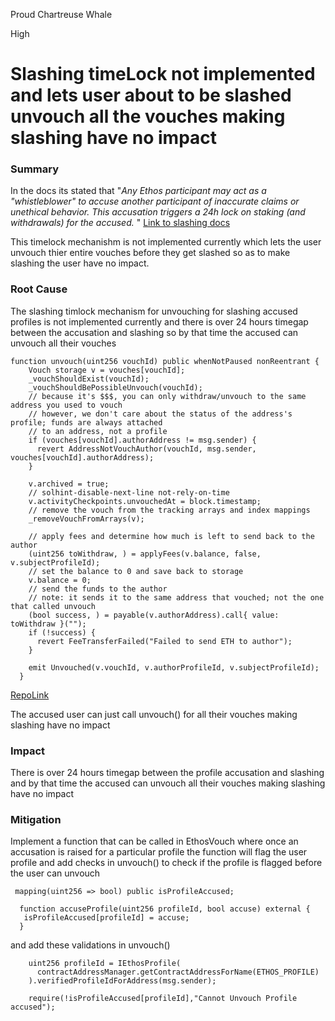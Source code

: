 Proud Chartreuse Whale

High

# Slashing timeLock not implemented and lets user about to be slashed unvouch all the vouches making slashing have no impact

### Summary

In the docs its stated that "_Any Ethos participant may act as a "whistleblower" to accuse another participant of inaccurate claims or unethical behavior. This accusation triggers a 24h lock on staking (and withdrawals) for the accused._ "
[Link to slashing docs](https://whitepaper.ethos.network/ethos-mechanisms/slash#slashing)

This timelock mechanishm is not implemented currently which lets the user unvouch thier entire vouches before they get slashed so as to make slashing the user have no impact.

### Root Cause

The slashing timlock mechanism for unvouching for slashing accused profiles is not implemented currently and there is over 24 hours timegap between the accusation and slashing so by that time the accused can unvouch all their vouches

```Solidity
function unvouch(uint256 vouchId) public whenNotPaused nonReentrant {
    Vouch storage v = vouches[vouchId];
    _vouchShouldExist(vouchId);
    _vouchShouldBePossibleUnvouch(vouchId);
    // because it's $$$, you can only withdraw/unvouch to the same address you used to vouch
    // however, we don't care about the status of the address's profile; funds are always attached
    // to an address, not a profile
    if (vouches[vouchId].authorAddress != msg.sender) {
      revert AddressNotVouchAuthor(vouchId, msg.sender, vouches[vouchId].authorAddress);
    }

    v.archived = true;
    // solhint-disable-next-line not-rely-on-time
    v.activityCheckpoints.unvouchedAt = block.timestamp;
    // remove the vouch from the tracking arrays and index mappings
    _removeVouchFromArrays(v);

    // apply fees and determine how much is left to send back to the author
    (uint256 toWithdraw, ) = applyFees(v.balance, false, v.subjectProfileId);
    // set the balance to 0 and save back to storage
    v.balance = 0;
    // send the funds to the author
    // note: it sends it to the same address that vouched; not the one that called unvouch
    (bool success, ) = payable(v.authorAddress).call{ value: toWithdraw }("");
    if (!success) {
      revert FeeTransferFailed("Failed to send ETH to author");
    }

    emit Unvouched(v.vouchId, v.authorProfileId, v.subjectProfileId);
  }
```

[RepoLink](https://github.com/sherlock-audit/2024-11-ethos-network-ii/blob/57c02df7c56f0b18c681a89ebccc28c86c72d8d8/ethos/packages/contracts/contracts/EthosVouch.sol#L452-L481)

The accused user can just call unvouch() for all their vouches making slashing have no impact


### Impact

There is over 24 hours timegap between the profile accusation and slashing and by that time the accused can unvouch all their vouches making slashing have no impact



### Mitigation

Implement a function that can be called in EthosVouch where once an accusation is raised for a particular profile the function will flag the user profile and add checks in unvouch() to check if the profile is flagged before the user can unvouch

```Solidity
 mapping(uint256 => bool) public isProfileAccused;
```

```Solidity
  function accuseProfile(uint256 profileId, bool accuse) external {
   isProfileAccused[profileId] = accuse;
  }
```
and add these validations in unvouch()

```Solidity
    uint256 profileId = IEthosProfile(
      contractAddressManager.getContractAddressForName(ETHOS_PROFILE)
    ).verifiedProfileIdForAddress(msg.sender);

    require(!isProfileAccused[profileId],"Cannot Unvouch Profile accused");
```